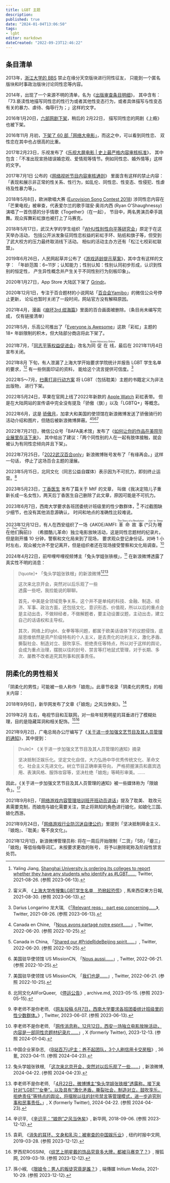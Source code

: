 ```yaml
---
title: LGBT 主题
description:
published: true
date: "2024-01-04T13:06:50"
tags:
- lgbt
editor: markdown
dateCreated: "2022-09-23T12:46:22"
---
```


## 条目清单

2013年，[浙江大学的 BBS](/unclear/高校性少数群体.md) 禁止在缘分天空版块进行同性征友，
只能到一个匿名版块和时事政治版块讨论同性恋等内容。

2014年，出现了一个来源不明的清单，名为《[出版审查条目明细](/rule/用词规则/出版审查条目明细.md)》，
其中含有：「73.亵渎性地描写同性恋的性行为或者其他性变态行为，或者具体描写与性变态有关的暴力、虐待、侮辱行为；」这样的文字。

2016年1月20日，[六部网剧下架](/blocklist/2016年1月20日六部网剧下架.md#同期上瘾被下架)，稍后的 2月22日，
描写同性恋的网剧《上瘾》也被下架。

2016年11月 月初，[下架了 60 部「网络大电影」](/blocklist/2016年11月下架60部网大.md)，而这之中，可以看到同性恋、
双性恋在其中也占很高的比重。

2017年2月23日，乐视发布了《[乐视大屏电影 | 史上最严格内容审核标准](/rule/网站规范/乐视大屏电影史上最严格内容审核标准.md)》，
其中包含：「不准出现宣扬错误婚恋观、爱情观等情节。例如同性恋、婚外情等」这样的文字。

2017年7月1日 公布的《[网络视听节目内容审核通则](/rule/行业协会/中国网络视听节目服务协会/网络视听节目内容审核通则.md)》
里面含有这样的禁止内容：「表现和展示非正常的性关系、性行为，如乱伦、同性恋、性变态、性侵犯、性虐待及性暴力等」。

2018年5月8日，欧洲歌唱大赛 ([Eurovision Song Contest 2018](/activities/Eurovision_Song_Contest_2018.md)) 涉同性恋内容在
「芒果电视」被审查，代表爱尔兰的歌手瑞安·奥肖内西 (Ryan O'Shaughnessy) 演唱了一首伤感的分手情歌《Together》（在一起），
节目中，两名男演员牵手跳舞。观众挥舞彩虹旗也被打上了马赛克。

2018年5月17日，武汉大学的学生组织「[WHU性别性向平等研究会](/game/彩虹六号：围攻.md#彩虹议题)」原定于在这天举办活动，
包括公开派发象征同性恋权益的彩虹手环、贴纸和旗子等，但受到了武大校方的压力最终取消线下活动。
相似的活动主办方还有「松江七校彩虹联盟」。

2019年6月26日，人民网起草并公布了《[游戏适龄提示草案](/censorship/内容分级/游戏/游戏适龄提示.md)》，其中含有这样的文字：
「年龄范围：6~11岁；认知能力；性别认知：性别认同初步形成，认识到性别的恒定性，
产生异性概念并产生关于不同性别行为刻板印象」。

2020年1月27日，App Store 大陆区下架了 [Grindr](/software/Grindr.md)。

2020年12月1日，专注于百合题材的小说网站「[百合会Yamibo](/website/yamibo.com.md)」的微信公众号停止更新，
论坛也暂时关闭了一段时间，网站官方没有解释原因。

2021年4月，漫画《[崩坏3rd 绀海篇](/game/Honkai_Impact_3rd.md#漫画百合情节)》里面的百合画面被删除。（条目尚未编写完成，
仅有链接清单）

2021年5月，乐高公司推出了「[Everyone is Awesome](/company/LEGO/Everyone%20is%20Awesome.md)」这款「彩虹」主题的 18+ 年龄限制的积木，但大陆部分商店将此下架了。

2021年7月，「[同志平等权益促进会](/company/NGO/同志平等权益促进会.md)」改名为<ruby>同促在线<rt>Queer Advocacy
Online</rt></ruby>，最后在 2021年11月4日 宣布关闭。

2021年8月 下旬，有人泄漏了上海大学开始要求学院统计并报告 LGBT 学生名单的要求，[^79744][^34697] 有一些侧面印证的资料，
能给这个流言提供可信度。[^40832]

[^79744]: Yaling Jiang, [Shanghai University is ordering its colleges to report whether they have any students who identify as #LGBT……](https://web.archive.org/web/20210826104336/https://twitter.com/yaling_jiang/status/1430843294213279744), Twitter, 2021-08-26. (参照 2023-06-13).

[^34697]: 甯义声, 《[上海大学传搜集LGBT学生名单　恐掀起恐慌](https://web.archive.org/web/20220322105724/https://www.orientaldaily.com.my/news/international/2021/08/30/434697)》, 馬來西亞東方日報, 2021-08-30. (参照 2023-06-13).

[^40832]: Darius Longarino 龙大瑞, 《[「Relevant reqs」 part esp concerning……](https://web.archive.org/web/20210826115742/https://twitter.com/DariusLongarino/status/1430861604606840832)》, Twitter, 2021-08-26. (参照 2023-06-13).

2022年5～7月，[扫黄打非行动方案](/rule/尚不明确/扫黄打非行动方案.md#2022年) 将 LGBT（包括耽美）主题的书籍定义为非法出版物，
进行下架。

2022年5月24日，苹果在官网上线了2022年新款的 [Apple Watch](/company/Apple/Apple_Watch.md) 彩虹表带。
但是在大陆网站的宣传语中完全没有提及「骄傲（旗）」以及「LGBTQ+」等概念。

2022年6月，这是 [骄傲月][]，加拿大和美国的使领馆在新浪微博发送了骄傲骑行的活动介绍和图片，但随后被新浪微博屏蔽。[^87969][^85632][^TjgPf][^57V1V]

[骄傲月]: https://zh.wikipedia.org/wiki/同性戀自豪日

[^87969]: Canada en Chine, 「[Nous avons partagé notre esprit……](https://web.archive.org/web/20220620092611/https://twitter.com/CanadaChine/status/1538815360475987969)」, Twitter, 2022-06-20. (参照 2022-10-25).

[^85632]: Canada in China, 「[Shared our \#PrideRideBeijing spirit……](https://web.archive.org/web/20220620091416/https://twitter.com/CanadaChina/status/1538812110486085632)」, Twitter, 2022-06-20. (参照 2022-10-25).

[^TjgPf]: 美国驻华使领馆 US MissionCN, 「[Nous aussi……](https://archive.ph/TjgPf "https://twitter.com/USA_China_Talk/status/1539103282181943296")」, Twitter, 2022-06-21. (参照 2022-10-25).

[^57V1V]: 美国驻华使领馆 US MissionCN, 「[我们也是……](https://archive.ph/57V1V "https://twitter.com/USA_China_Talk/status/1539103615314538496")」, Twitter, 2022-06-21. (参照 2022-10-25).

2022年7月21日，微信公众号「BAFA美术馆」发布了《[如何让你的作品在美院毕业展里存活下来](/activities/2022美术学院毕业展.md)》，
其中给出了建议：「两个同性别的人在一起有肢体接触，就会被认为有同性恋倾向并且下架」。

2022年7月25日，「[2022武汉百合only](/activities/漫展/2022武汉百合only.md)」新浪微博账号发布了「有缘再会。」这样一句话，
停止了这场百合主题的漫展。

2023年5月15日，北同文化（同志公益自媒体）表示因为不可抗力，即刻终止运营。[^SePph]

[^SePph]: 北同文化AllForQueer, 《[停运公告](https://archive.md/SePph "https://mp.weixin.qq.com/s/5PZw5t3lqlIECS49wgmF2w")》, archive.md, 2023-05-15. (参照 2023-05-15).

2023年5月23日，[丁香医生](/company/丁香园.md#2023-年被禁言) 发布了篇关于 MtF 的文章，
叫做《我决定陪儿子重新长成一名女性》，两天后丁香医生自己删除了此文章，原因可能是不可抗力。

2023年6月7日，西南大学要求各班团委统计班级里的性少数群体，[^30722] 不过截图缺少细节，也没有其他消息源确认，
时间和地点的准确性比较难说。

[^30722]: 李老师不是你老师, 《[网友投稿 6月7日，西南大学要求各班团委统计班级里的性少数群体。](https://web.archive.org/web/20230613093335/https://twitter.com/whyyoutouzhele/status/1666391150419230722)》, Twitter, 2023-06-07. (参照 2023-06-13).

2023年12月12日，有人在西安组织了一场《AKOE/AMFI: <ruby>革命故事<rt>The Story of a Revolution</rt></ruby>
(\*<ruby>只<rt>Just</rt></ruby><ruby>为<rt>to</rt></ruby><ruby>睡<rt>Sleep</rt></ruby><ruby>在<rt>on</rt></ruby><ruby>他们<rt>Their</rt></ruby><ruby>胸前<rt>Chest</rt></ruby>)》
（希腊酷儿革命）独立电影放映活动，这是同性恋题材的纪录片。但是刚开播 10 分钟，警察和文化局来到了现场，
要求观众登记身份证。对峙 1 小时左右，观众被允许不登记离开，但是组织者还在现场接受警察和文化局调查。[^FT2US]

[^FT2US]: 李老师不是你老师, 「[网传消息称，12月12日，西安一场独立电影放映活动，内容是一部同性恋题材纪录片……](http://archive.today/2023.12.14-034437/https://twitter.com/whyyoutouzhele/status/1734673547929210921)」, X (formerly Twitter), 2023-12-13. (参照 2024-01-04).

2024年4月22日，前哔哩哔哩视频博主「兔头学姐张铁根」，[^14244] 在新浪微博透露了真实性不明的消息：

[^14244]: 中国企业家杂志, 《[B站百万UP主：养不起团队，3个人刷信用卡交房租](https://web.archive.org/web/20240422173805/https://36kr.com/p/2210518562714244)》, 36氪, 2023-04-11. (参照 2024-04-23).

> [!quote]+ 「兔头学姐张铁根」的新浪微博[^mwWCU][^31787]
>
> 这次来北京开会，突然对以后乐观了一些<br>
> 透露一些吧，我捡能说的聊聊。
>
> 首先，中美是全领域竞争关系，这个并不是单纯的科技、金融、制造、经济、军事、政治方面，还包括文化、意识形态、价值观，所以以后的重点会是主动出击，不做辩经者，不做解题者，要主动设置议题，主动出击，建立自己的话语权和主导权。
>
> 其次，网络上的lgbt、女拳等等问题，都属于欧美话语体下的议题侵蚀，底层思维依然是资产阶级特有的个人主义，是去责化的功利主义，激化矛盾、撕裂社会、制造对立、鼓吹享乐、拒绝责任等特点，所以对于这样的舆论，会成为重点治理，摆脱以往的封号、禁言等打地鼠式管理，对于长期、多次、屡教不改者追究其刑事和民事责任。

[^mwWCU]: 兔头学姐张铁根, 「[这次来北京开会，突然对以后乐观了一些……](http://archive.today/2024.04.22-161210/https://weibo.com/6994770449/5025988907893792)」, 新浪微博, 2024-04-22. (参照 2024-04-23).

[^31787]: 李老师不是你老师, 「[4月22日，微博博主“兔头学姐张铁根”透露称，接下来针对“LGBT”“女拳”，以及具有“激化矛盾，撕裂社会，制造对立，鼓吹享乐，拒绝责任”等特点的舆论，将摆脱以往的封号禁言等管理模式，进一步追究刑事和民事责任。](https://twitter.com/whyyoutouzhele/status/1782437822223331787)」, X (formerly Twitter), 2024-04-22. (参照 2024-04-23).

## 阴柔化的男性相关

「阴柔化的男性」可能被一些人称作「娘炮」。此章节收录「阴柔化的男性」的相关内容：

2018年9月6日，新华网发布了文章《「娘炮」之风当休矣》。[^91309]

[^91309]: 辛识平, 《[辛识平：“娘炮”之风当休矣](https://web.archive.org/web/20231020060958/https://www.xinhuanet.com/politics/2018-09/06/c_1123391309.htm)》, 新华网, 2018-09-06. (参照 2023-12-12).

2019年2月 左右，电视节目和互联网，对一些年轻男明星的耳垂进行了模糊处理，目的是隐藏耳洞和相关配饰。[^90328][^33586]

[^90328]: 袁莉, 《[消失的耳环、文身和乳沟：被审查的中国娱乐业](https://web.archive.org/web/20231007212728/https://cn.nytimes.com/technology/20190328/china-war-on-fun-earrings-tattoos/)》, 纽约时报中文网, 2019-03-28. (参照 2023-12-12).

[^33586]: 罗西尼ROSSINI, 《[综艺上明星戴的饰品究竟多大牌，都被马赛克了？](https://web.archive.org/web/20231212045713/https://www.sohu.com/a/302303472_233586)》, 搜狐网, 2019-03-19. (参照 2023-12-12).

2021年9月2日，广电总局办公厅编写了《[关于进一步加强文艺节目及其人员管理的通知](/rule/国家广播电视总局/办公厅/关于进一步加强文艺节目及其人员管理的通知.md)》，其中提到：

> [!rule]+ 《关于进一步加强文艺节目及其人员管理的通知》摘录
>
> 坚决抵制泛娱乐化。坚定文化自信，大力弘扬中华优秀传统文化、革命文化、社会主义先进文化。树立节目正确审美导向，
> 严格把握演员和嘉宾选用、表演风格、服饰妆容等，坚决杜绝「娘炮」等畸形审美。……

因此，《关于进一步加强文艺节目及其人员管理的通知》被一些媒体称为「限娘令」。[^11029]

[^11029]: 孫小椒, 《[限娘令：男人的叛徒究竟是誰？](https://web.archive.org/web/20230130143057/https://theinitium.com/article/20211029-culture-masculinity-china-actors-order/)》, 端傳媒 Initium Media, 2021-10-29. (参照 2023-12-12).

2021年9月8日，「[网络游戏内容管理培训班开班动员讲话](/research/网络游戏内容管理培训班开班动员讲话内容整理.md)」提及了耽美、
耽改元素需要克制，而娘炮与娘化需要关注，禁止将熟知的角色进行娘化，如娘化三国、娘化西游。

2021年9月24日，「[网络游戏行业防沉迷自律公约](/rule/行业协会/网络游戏行业防沉迷自律公约.md)」里提到「坚决抵制拜金主义、
『娘炮』、『耽美』等不良文化」。

2021年12月1日，新浪微博管理员称: 将在一周后开始限制「二货」「SB」「瘪三」「娘炮」等低俗侮辱词汇。未按要求更改的账号，
将予以删除昵称及阶段性禁言处罚。

